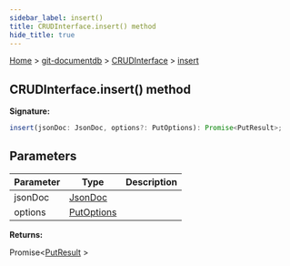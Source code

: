 ```yaml
---
sidebar_label: insert()
title: CRUDInterface.insert() method
hide_title: true
---
```


[Home](./index.md) &gt; [git-documentdb](./git-documentdb.md) &gt; [CRUDInterface](./git-documentdb.crudinterface.md) &gt; [insert](./git-documentdb.crudinterface.insert.md)

## CRUDInterface.insert() method

<b>Signature:</b>

```typescript
insert(jsonDoc: JsonDoc, options?: PutOptions): Promise<PutResult>;
```

## Parameters

|  Parameter | Type | Description |
|  --- | --- | --- |
|  jsonDoc | [JsonDoc](./git-documentdb.jsondoc.md) |  |
|  options | [PutOptions](./git-documentdb.putoptions.md) |  |

<b>Returns:</b>

Promise&lt;[PutResult](./git-documentdb.putresult.md) &gt;


